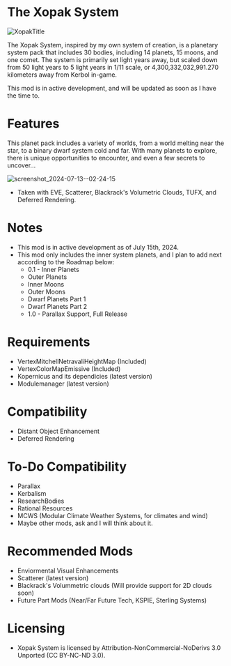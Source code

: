 # The Xopak System
![XopakTitle](https://github.com/user-attachments/assets/84165c80-ff0a-4532-bc17-57a100f87824)


The Xopak System, inspired by my own system of creation, is a planetary system pack that includes 30 bodies, including 14 planets, 15 moons, and one comet. The system is primarily set light years away, but scaled down from 50 light years to 5 light years in 1/11 scale, or 4,300,332,032,991.270 kilometers away from Kerbol in-game.

This mod is in active development, and will be updated as soon as I have the time to.

# Features
This planet pack includes a variety of worlds, from a world melting near the star, to a binary dwarf system cold and far. With many planets to explore, there is unique opportunities to encounter, and even a few secrets to uncover...

![screenshot_2024-07-13--02-24-15](https://github.com/user-attachments/assets/2adc0e1c-1a1e-40f7-8199-0ddac8e3f097)
- Taken with EVE, Scatterer, Blackrack's Volumetric Clouds, TUFX, and Deferred Rendering.

# Notes
* This mod is in active development as of July 15th, 2024.
* This mod only includes the inner system planets, and I plan to add next according to the Roadmap below:
  * 0.1 - Inner Planets
  *  Outer Planets
  *  Inner Moons
  *  Outer Moons
  *  Dwarf Planets Part 1
  *  Dwarf Planets Part 2
  * 1.0 - Parallax Support, Full Release

# Requirements
* VertexMitchellNetravaliHeightMap (Included)
* VertexColorMapEmissive (Included)
* Kopernicus and its dependicies (latest version)
* Modulemanager (latest version)

# Compatibility
* Distant Object Enhancement
* Deferred Rendering

# To-Do Compatibility
* Parallax
* Kerbalism
* ResearchBodies
* Rational Resources
* MCWS (Modular Climate Weather Systems, for climates and wind)
* Maybe other mods, ask and I will think about it.

# Recommended Mods
* Enviormental Visual Enhancements
* Scatterer (latest version)
* Blackrack's Volummetric clouds (Will provide support for 2D clouds soon)
* Future Part Mods (Near/Far Future Tech, KSPIE, Sterling Systems)

# Licensing
* Xopak System is licensed by Attribution-NonCommercial-NoDerivs 3.0 Unported (CC BY-NC-ND 3.0).
